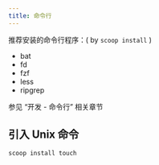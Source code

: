 ```yaml
---
title: 命令行
---
```


推荐安装的命令行程序：( by `scoop install` )

- bat
- fd
- fzf
- less
- ripgrep

参见 “开发 - 命令行” 相关章节

## 引入 Unix 命令

    scoop install touch

<!--
~/.wgetrc

use_proxy=yes
http_proxy=127.0.0.1:<http_proxy_port>
 -->
